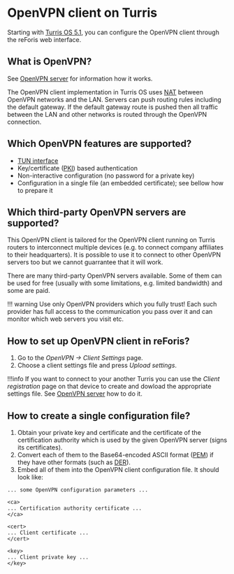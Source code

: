 # OpenVPN client on Turris

Starting with [Turris OS 5.1](../../tos-versions.md),
you can configure the OpenVPN client through the reForis web interface.

## What is OpenVPN?

See [OpenVPN server](../openvpn-server/openvpn.md) for information
how it works.

The OpenVPN client implementation in Turris OS uses
[NAT](https://en.wikipedia.org/wiki/Network_address_translation)
between OpenVPN networks and the LAN. Servers can push routing rules
including the default gateway. If the default gateway route is pushed
then all traffic between the LAN and other networks is routed through
the OpenVPN connection.

## Which OpenVPN features are supported?

* [TUN interface](https://en.wikipedia.org/wiki/TUN/TAP)
* Key/certificate
  ([PKI](https://en.wikipedia.org/wiki/Public_key_infrastructure))
  based authentication
* Non-interactive configuration (no password for a private key)
* Configuration in a single file (an embedded certificate); see bellow how to
  prepare it

## Which third-party OpenVPN servers are supported?

This OpenVPN client is tailored for the OpenVPN client running on Turris
routers to interconnect multiple devices (e.g. to connect company affiliates
to their headquarters). It is possible to use it to connect to other
OpenVPN servers too but we cannot guarrantee that it will work.

There are many third-party OpenVPN servers available. Some of them can be used
for free (usually with some limitations, e.g. limited bandwidth) and some are
paid.

!!! warning
    Use only OpenVPN providers which you fully trust! Each such provider
    has full access to the communication you pass over it and can
    monitor which web servers you visit etc.

## How to set up OpenVPN client in reForis?

1. Go to the _OpenVPN -> Client Settings_ page.
2. Choose a client settings file and press _Upload settings_.

!!!info
    If you want to connect to your another Turris you can use the _Client
    registration_ page on that device to create and dowload the appropriate
    settings file. See [OpenVPN server](../openvpn-server/openvpn.md) how to do it.

## How to create a single configuration file?

1. Obtain your private key and certificate and the certificate of the
   certification authority which is used by the given OpenVPN server
   (signs its certificates).
2. Convert each of them to the Base64-encoded ASCII format
   ([PEM](https://en.wikipedia.org/wiki/Privacy-Enhanced_Mail)) if they have
   other formats (such as
   [DER](https://en.wikipedia.org/wiki/X.690#DER_encoding)).
3. Embed all of them into the OpenVPN client configuration file. It should
   look like:

```
... some OpenVPN configuration parameters ...

<ca>
... Certification authority certificate ...
</ca>

<cert>
... Client certificate ...
</cert>

<key>
... Client private key ...
</key>
```

